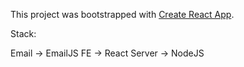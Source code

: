 This project was bootstrapped with [Create React App](https://github.com/facebook/create-react-app).

Stack:

Email -> EmailJS
FE -> React 
Server -> NodeJS


